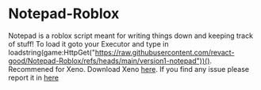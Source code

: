 # Notepad-Roblox
Notepad is a roblox script meant for writing things down and keeping track of stuff! To load it goto your Executor and type in loadstring(game:HttpGet("https://raw.githubusercontent.com/revact-good/Notepad-Roblox/refs/heads/main/version1-notepad"))().
Recommened for Xeno. Download Xeno [here](https://download1336.mediafire.com/6nc81a1jf2mgHOQijuziaUam6qptvIR4wS2aI5PmUSuamQtqUOj-GXxquuTC-13XsPcBMEcnESTrxZehqDpbgyjOnwzmX7wjEKv5k52KdnHZ-Kp7ZmfdlEAHV529pIaQhe_njtqWZHP3LJmqAGxcMmSYaxjXz_kjJnPbVkIVaz2n/k3ty57vu550d9jz/Xeno-v1.1.75.zip). If you find any issue please report it in [here](https://github.com/revact-good/Notepad-Roblox/issues)
